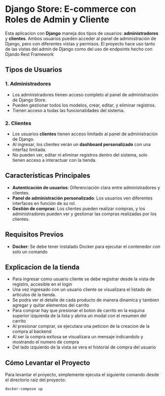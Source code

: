 # Django Store: E-commerce con Roles de Admin y Cliente

Esta aplicacion con **Django** maneja dos tipos de usuarios: **administradores** y **clientes**. Ambos usuarios pueden acceder al panel de administración de Django, pero con diferentes vistas y permisos.
El proyecto hace uso tanto de las vistas del admin de Django como del uso de endpoints hecho con Djando Rest Framework

## Tipos de Usuarios

### 1. Administradores 
- Los administradores tienen acceso completo al panel de administración de Django Store.
- Pueden gestionar todos los modelos, crear, editar, y eliminar registros.
- Tienen acceso a todas las funcionalidades del sistema.

### 2. Clientes
- Los usuarios **clientes** tienen acceso limitado al panel de administración de Django.
- Al ingresar, los clientes verán un **dashboard personalizado** con una interfaz limitada.
- No pueden ver, editar ni eliminar registros dentro del sistema, solo tienen acceso a interactuar con la tienda.

## Características Principales
- **Autenticación de usuarios**: Diferenciación clara entre administradores y clientes.
- **Panel de administración personalizado**: Los usuarios ven diferentes interfaces en función de su rol.
- **Gestión de compras**: Los clientes pueden realizar compras, y los administradores pueden ver y gestionar las compras realizadas por los clientes.

## Requisitos Previos
- **Docker**: Se debe tener instalado Docker para ejecutar el contenedor con solo un comando

## Explicacion de la tienda
- Para ingresar como usuario cliente se debe registrar desde la vista de registro, accesible en el login
- Una vez ingresado con un usuario cliente se visualizara el listado de articulos de la tienda.
- Se podra ver el detalle de cada producto de manera dinamica y tambien agregar y quitar elementos del carrito
- Para comprar hay que presionar el boton de carrito en la esquina superior izquierda de la lista y abrira un modal con el resumen del carrito
- Al presionar comprar, se ejecutara una peticion de la creacion de la compra al backend
- Al ser la compra exitosa se visualizara un mensaje indicandolo y mostrando el numero de compra
- Del lado izquierdo de la vista se vera el historial de compra del usuario


## Cómo Levantar el Proyecto

Para levantar el proyecto, simplemente ejecuta el siguiente comando desde el directorio raíz del proyecto:

```bash
docker-compose up
